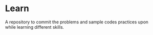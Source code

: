 # Learn
A repository to commit the problems and sample codes practices upon while learning different skills.
